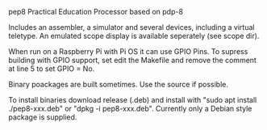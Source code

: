 pep8
Practical Education Processor based on pdp-8

Includes an assembler, a simulator and several devices, including a virtual teletype. An emulated scope display is available seperately (see scope dir).

When run on a Raspberry Pi with Pi OS it can use GPIO Pins. To supress building with GPIO support, set edit
the Makefile and remove the comment at line 5 to set GPIO = No.

Binary poackages are built sometimes. Use the source if possible.

To install binaries download release (.deb) and install with "sudo apt install ./pep8-xxx.deb" or "dpkg -i pep8-xxx.deb".
Currently only a Debian style package is supplied.
